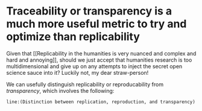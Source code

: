 # Traceability or transparency is a much more useful metric to try and optimize than replicability

Given that [[Replicability in the humanities is very nuanced and complex and hard and annoying]], should we just accept that humanities research is too multidimensional and give up on any attempts to inject the secret open science sauce into it? Luckily not, my dear straw-person! 

We can usefully distinguish replicability or reproducability from *transparency*, which involves the following:

```query
line:(Distinction between replication, reproduction, and transparency)
```

